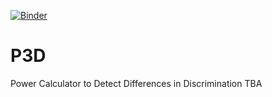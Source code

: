 [![Binder](https://mybinder.org/badge_logo.svg)](https://mybinder.org/v2/gh/fcgrolleau/P3D/HEAD)
# P3D
Power Calculator to Detect Differences in Discrimination
TBA
